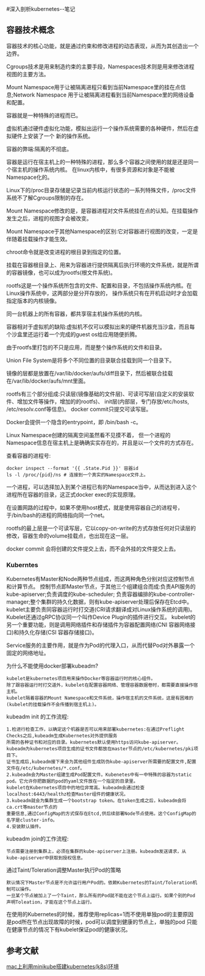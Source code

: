 #深入剖析kubernetes--笔记
## 容器技术概念
容器技术的核心功能，就是通过约束和修改进程的动态表现，从而为其创造出一个边界。

Cgroups技术是用来制造约束的主要手段，Namespaces技术则是用来修改进程视图的主要方法。

Mount Namespace用于让被隔离进程只看到当前Namespace里的挂在点信息;Network Namespace
用于让被隔离进程看到当前Namespace里的网络设备和配置。

容器就是一种特殊的进程而已。

虚拟机通过硬件虚拟化功能，模拟出运行一个操作系统需要的各种硬件，然后在虚拟硬件上安装了一个
新的操作系统。

容器的弊端:隔离的不彻底。

容器是运行在宿主机上的一种特殊的进程，那么多个容器之间使用的就是还是同一个宿主机的操作系统内核。
在linux内核中，有很多资源和对象是不能被Namespace化的。

Linux下的/proc目录存储是记录当前内核运行状态的一系列特殊文件，/proc文件系统不了解Cgroups限制的存在。

Mount Namespace修改的是，是容器进程对文件系统挂在点的认知。在挂载操作发生之后，进程的视图才会被改变。

Mount Namespace于其他Namespace的区别:它对容器进行视图的改变，一定是伴随着挂载操作才能生效。

chroot命令就是改变进程的根目录到指定的位置。

挂载在容器根目录上、用来为容器进行提供隔离后执行环境的文件系统，就是所谓的容器镜像，也可以成为rootfs(根文件系统)。

rootfs这是一个操作系统所包含的文件、配置和目录，不包括操作系统内核。在Linux操作系统中，这两部分是分开存放的，
操作系统只有在开机启动时才会加载指定版本的内核镜像。

同一台机器上的所有容器，都共享宿主机操作系统的内核。

容器相对于虚拟机的缺陷:虚拟机不仅可以模拟出来的硬件机器充当沙盒，而且每个沙盒里还运行着一个完成的guest os给应用随便折腾。

由于rootfs里打包的不只是应用，而是整个操作系统的文件和目录。

Union File System是将多个不同位置的目录联合挂载到同一个目录下。

镜像的层都是放置在/var/lib/docker/aufs/diff目录下，然后被联合挂载在/var/lib/docker/aufs/mnt里面。

rootfs有三个部分组成:只读层(镜像基础的文件层)、可读可写层(自定义的安装软件、增加文件等操作，增加的的rootfs)、
init层(内部层，专门存放/etc/hosts, /etc/resolv.conf等信息)。
docker commit只提交可读写层。

Docker会提供一个隐含的entrypoint，即 /bin/bash -c。

Linux Namespace创建的隔离空间虽然看不见摸不着，
但一个进程的Namespace信息在宿主机上是确确实实存在的，并且是以一个文件的方式存在。

查看容器的进程号:
```
docker inspect --format '{{ .State.Pid }}' 容器id
ls -l /proc/{pid}/ns # 连接到一个真实的Namespace文件上。
```
一个进程，可以选择加入到某个进程已有的Namespace当中，从而达到进入这个进程所在容器的目录，这正式docker exec的实现原理。

在设置网路的过程中，如果不使用host模式，就是使用容器自己的进程号，于/bin/bash的进程的网络指向同一个net。

rootfs的最上层是一个可读写层，它以copy-on-write的方式存放任何对只读层的修改，容器生命的volume挂载点，也出现在这一层。

docker commit 会将创建的文件提交上去，而不会外挂的文件提交上去。

### Kuberntes
Kubernetes有Master和Node两种节点组成，而这两种角色分别对应这控制节点和计算节点。
控制节点即Master节点，于其他三个组建组合而成:负责API服务的kube-apiserver;负责调度的kube-scheduler;
负责容器编排的kube-controller-manager;整个集群的持久化数据，则有kube-apiserver处理后保存在Etcd中。
kubelet主要负责同容器运行时打交道(CRI请求翻译成对Linux操作系统的调用)。
Kubelet还通过gRPC协议同一个叫作Device Plugin的插件进行交互。
kubelet的另一个重要功能，则是调用网络插件和存储插件为容器配置网络(CNI 容器网络接口)和持久化存储(CSI 容器存储接口)。

Service服务的主要作用，就是作为Pod的代理入口，从而代替Pod对外暴露一个固定的网络地址。

为什么不能使用docker部署kubeadm?
```
kubelet是kubernetes项目用来操作Docker等容器运行时的核心组件。
除了跟容器运行时打交道外，kubelet在配置容器网络、管理容器数据卷时，都需要直接操作宿主机。
kubelet隔着容器的Mount Namespace和文件系统，操作宿主机的文件系统，这是有困难的(kubelet的挂载操作不会传播到宿主机上)。
```

kubeadm init 的工作流程:
```
1.检进行检查工作，以确定这个机器是否可以用来部署kubernetes:在通过Preflight Checks之后,kubeadm生成Kubernetes对外提供服务
所需的各种证书和对应的目录。kubernetes默认使用https访问kube-apiserver。
kubeadm为kubernetes项目生成的证书文件都放在master节点的/etc/kubernetes/pki项目下。
证书生成后,kubeadm接下来会为其他组件生成防伪kube-apiserver所需要的配置文件,配置文件在/etc/kubernetes/*.conf。
2.kubeadm会为Master组建生成Pod配置文件。Kubenetes中有一中特殊的容器为static pod。它允许你把数据的pod的yaml文件放在一个指定的目录里。
kubelet在Kubernetes项目中的地位非常高。kubeadm会通过检查localhost:6443/healthz检查Master组件的健康状况。
3.kubeadm就会为集群生成一个bootstrap token。在token生成之后，kubeadm会将ca.crt等master节点的
重要信息,通过ConfigMap的方式保存在Etcd,供后续部署Node节点使用。这个ConfigMap的名字是cluster-info。
4.安装默认插件。
```
kubeadm join的工作流程:
```
节点需要注册到集群上，必须在集群的kube-apiserver上注册。kubeadm发送请求，从kube-apiserver中获取到授权信息。
```
通过Taint/Toleration调整Master执行Pod的策略
```
默认情况下Master节点是不允许运行用户Pod的。依赖Kubernetes的Taint/Toleration机制可以操作。
一旦某个节点被加上了一个Taint，那么所有的Pod就不能在这个节点上运行。如果个别的Pod声明Toleation，才能在这个节点上运行。
```
在使用的Kubernetes的时候，推荐使用replicas=1而不使用单独pod的主要原因是pod所在节点出现故障的时候，pod可以调度到健康的节点上，单独的pod
只能在健康节点的情况下有kubelet保证pod的健康状况。


## 参考文献
[mac上利用minikube搭建kubernetes(k8s)环境](https://www.cnblogs.com/yjmyzz/p/install-k8s-on-mac-using-minikube.html)